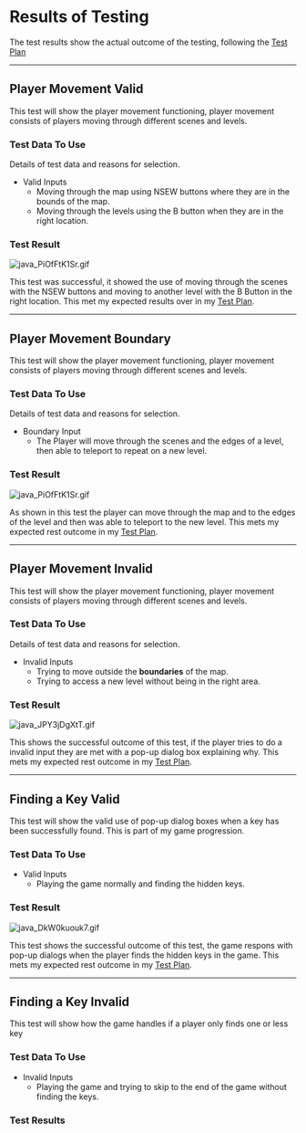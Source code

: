 # Results of Testing

The test results show the actual outcome of the testing, following the [Test Plan](test-plan.md)

---

## Player Movement Valid

This test will show the player movement functioning, player movement consists of players moving through different scenes
and levels.

### Test Data To Use

Details of test data and reasons for selection.

- Valid Inputs
    - Moving through the map using NSEW buttons where they are in the bounds of the map.
    - Moving through the levels using the B button when they are in the right location.

### Test Result

![java_PiOfFtK1Sr.gif](images%2Fjava_PiOfFtK1Sr.gif)

This test was successful, it showed the use of moving through the scenes with the NSEW buttons and moving to another level with the B Button in the right location. This met my expected results over in my [Test Plan](test-plan.md).

---

## Player Movement Boundary

This test will show the player movement functioning, player movement consists of players moving through different scenes
and levels.

### Test Data To Use

Details of test data and reasons for selection.

- Boundary Input
  - The Player will move through the scenes and the edges of a level, then able to teleport to repeat on a new level.

### Test Result

![java_PiOfFtK1Sr.gif](images%2Fjava_PiOfFtK1Sr.gif)

As shown in this test the player can move through the map and to the edges of the level and then was able to teleport to the new level. This mets my expected rest outcome in my [Test Plan](test-plan.md).

---

## Player Movement Invalid

This test will show the player movement functioning, player movement consists of players moving through different scenes
and levels.

### Test Data To Use

Details of test data and reasons for selection.

- Invalid Inputs
  - Trying to move outside the **boundaries** of the map.
  - Trying to access a new level without being in the right area.

### Test Result

![java_JPY3jDgXtT.gif](images%2Fjava_JPY3jDgXtT.gif)

This shows the successful outcome of this test, if the player tries to do a invalid input they are met with a pop-up dialog box explaining why. This mets my expected rest outcome in my [Test Plan](test-plan.md).

---

## Finding a Key Valid

This test will show the valid use of pop-up dialog boxes when a key has been successfully found. This is part of my game
progression.

### Test Data To Use

- Valid Inputs
  - Playing the game normally and finding the hidden keys.

### Test Result

![java_DkW0kuouk7.gif](images%2Fjava_DkW0kuouk7.gif)

This test shows the successful outcome of this test, the game respons with pop-up dialogs when the player finds the hidden keys in the game. This mets my expected rest outcome in my [Test Plan](test-plan.md).

---

## Finding a Key Invalid

This test will show how the game handles if a player only finds one or less key

### Test Data To Use

- Invalid Inputs
  - Playing the game and trying to skip to the end of the game without finding the keys.

### Test Results




